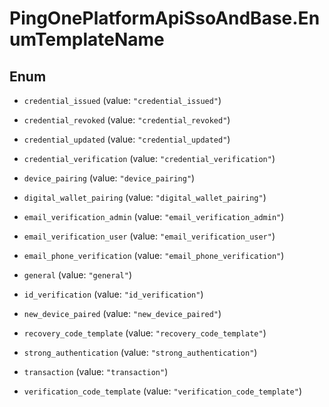 # PingOnePlatformApiSsoAndBase.EnumTemplateName

## Enum


* `credential_issued` (value: `"credential_issued"`)

* `credential_revoked` (value: `"credential_revoked"`)

* `credential_updated` (value: `"credential_updated"`)

* `credential_verification` (value: `"credential_verification"`)

* `device_pairing` (value: `"device_pairing"`)

* `digital_wallet_pairing` (value: `"digital_wallet_pairing"`)

* `email_verification_admin` (value: `"email_verification_admin"`)

* `email_verification_user` (value: `"email_verification_user"`)

* `email_phone_verification` (value: `"email_phone_verification"`)

* `general` (value: `"general"`)

* `id_verification` (value: `"id_verification"`)

* `new_device_paired` (value: `"new_device_paired"`)

* `recovery_code_template` (value: `"recovery_code_template"`)

* `strong_authentication` (value: `"strong_authentication"`)

* `transaction` (value: `"transaction"`)

* `verification_code_template` (value: `"verification_code_template"`)


